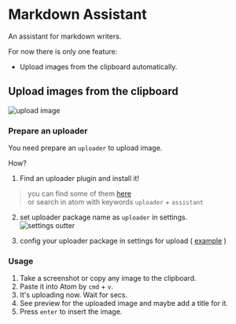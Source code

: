 # Markdown Assistant
An assistant for markdown writers.

For now there is only one feature:
- Upload images from the clipboard automatically.

## Upload images from the clipboard

![upload image](http://7xkrm0.com1.z0.glb.clouddn.com/72b078601683bd35ad459172977a620f.png)


### Prepare an uploader
You need prepare an `uploader` to upload image.

How?

1. Find an uploader plugin and install it!
> you can find some of them [here](https://github.com/knightli/markdown-assistant/wiki/plugins#uploader)  
> or search in atom with keywords `uploader` + `assistant`

2. set uploader package name as `uploader` in settings.  
![settings outter](http://7xkrm0.com1.z0.glb.clouddn.com/46304a9b336ebb2cdde5c7ccc6f70d29.png)

3. config your uploader package in settings for upload ( [example](https://github.com/knightli/qiniu-uploader) )

### Usage
1. Take a screenshot or copy any image to the clipboard.
2. Paste it into Atom by `cmd` + `v`.
3. It's uploading now. Wait for secs.
4. See preview for the uploaded image and maybe add a title for it.
5. Press `enter` to insert the image.
